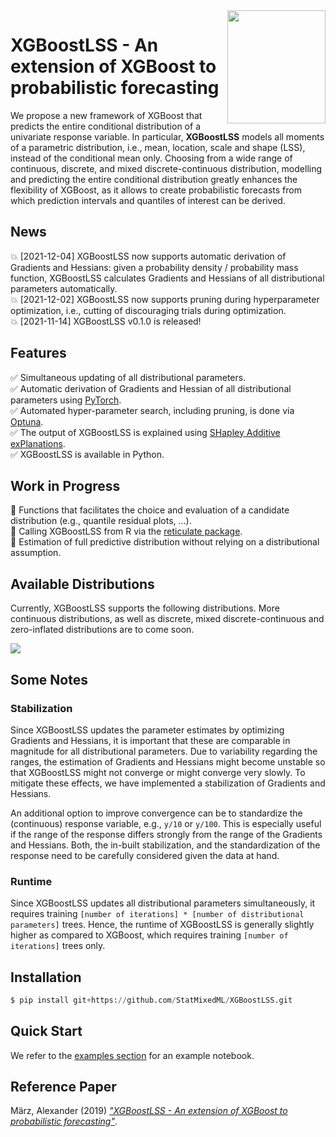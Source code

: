 <img align="right" width="156.5223" height="181.3" src="../master/figures/XGBoostLSS_inv.png">

# XGBoostLSS - An extension of XGBoost to probabilistic forecasting
We propose a new framework of XGBoost that predicts the entire conditional distribution of a univariate response variable. In particular, **XGBoostLSS** models all moments of a parametric distribution, i.e., mean, location, scale and shape (LSS), instead of the conditional mean only. Choosing from a wide range of continuous, discrete, and mixed discrete-continuous distribution, modelling and predicting the entire conditional distribution greatly enhances the flexibility of XGBoost, as it allows to create probabilistic forecasts from which prediction intervals and quantiles of interest can be derived.

## News
:boom: [2021-12-04] XGBoostLSS now supports automatic derivation of Gradients and Hessians: given a probability density / probability mass function, XGBoostLSS calculates  Gradients and Hessians of all distributional parameters automatically. <br/>
:boom: [2021-12-02] XGBoostLSS now supports pruning during hyperparameter optimization, i.e., cutting of discouraging trials during optimization. <br/>
:boom: [2021-11-14] XGBoostLSS v0.1.0 is released!

## Features
:white_check_mark: Simultaneous updating of all distributional parameters. <br/>
:white_check_mark: Automatic derivation of Gradients and Hessian of all distributional parameters using [PyTorch](https://pytorch.org/docs/stable/autograd.html). <br/>
:white_check_mark: Automated hyper-parameter search, including pruning, is done via [Optuna](https://optuna.org/). <br/>
:white_check_mark: The output of XGBoostLSS is explained using [SHapley Additive exPlanations](https://github.com/slundberg/shap). <br/>
:white_check_mark: XGBoostLSS is available in Python. <br/>

## Work in Progress
:construction: Functions that facilitates the choice and evaluation of a candidate distribution (e.g., quantile residual plots, ...). <br/>
:construction: Calling XGBoostLSS from R via the [reticulate package](https://rstudio.github.io/reticulate/). <br/>
:construction: Estimation of full predictive distribution without relying on a distributional assumption.  <br/>
 
## Available Distributions
Currently, XGBoostLSS supports the following distributions. More continuous distributions, as well as discrete, mixed discrete-continuous and zero-inflated distributions are to come soon.

<img align="center" src="../master/figures/distr.png">

## Some Notes
### Stabilization
Since XGBoostLSS updates the parameter estimates by optimizing Gradients and Hessians, it is important that these are comparable in magnitude for all distributional parameters. Due to variability regarding the ranges, the estimation of Gradients and Hessians might become unstable so that XGBoostLSS might not converge or might converge very slowly. To mitigate these effects, we have implemented a stabilization of Gradients and Hessians. 

An additional option to improve convergence can be to standardize the (continuous) response variable, e.g., ```y/10``` or ```y/100```. This is especially useful if the range of the response differs strongly from the range of the Gradients and Hessians. Both, the in-built stabilization, and the standardization of the response need to be carefully considered given the data at hand.

### Runtime
Since XGBoostLSS updates all distributional parameters simultaneously, it requires training ```[number of iterations] * [number of distributional parameters]``` trees. Hence, the runtime of XGBoostLSS is generally slightly higher as compared to XGBoost, which requires training ```[number of iterations]``` trees only. 

## Installation
```python
$ pip install git+https://github.com/StatMixedML/XGBoostLSS.git
```
## Quick Start
We refer to the [examples section](https://github.com/StatMixedML/XGBoostLSS/tree/master/examples) for an example notebook.

## Reference Paper
März, Alexander (2019) [*"XGBoostLSS - An extension of XGBoost to probabilistic forecasting"*](https://arxiv.org/abs/1907.03178). 
